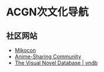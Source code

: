 # ACGN次文化导航




## 社区网站

- [Mikocon](https://bbs.mikocon.com/)
- [Anime-Sharing Community](https://www.anime-sharing.com/)
- [The Visual Novel Database | vndb](https://vndb.org/)